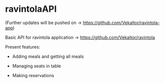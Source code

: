 # ravintolaAPI


(Further updates will be pushed on -> https://github.com/Vekaltor/ravintola-app)

Basic API for ravintola application ->  https://github.com/Vekaltor/ravintola

Present features:

- Adding meals and getting all meals

- Managing seats in table

- Making reservations

